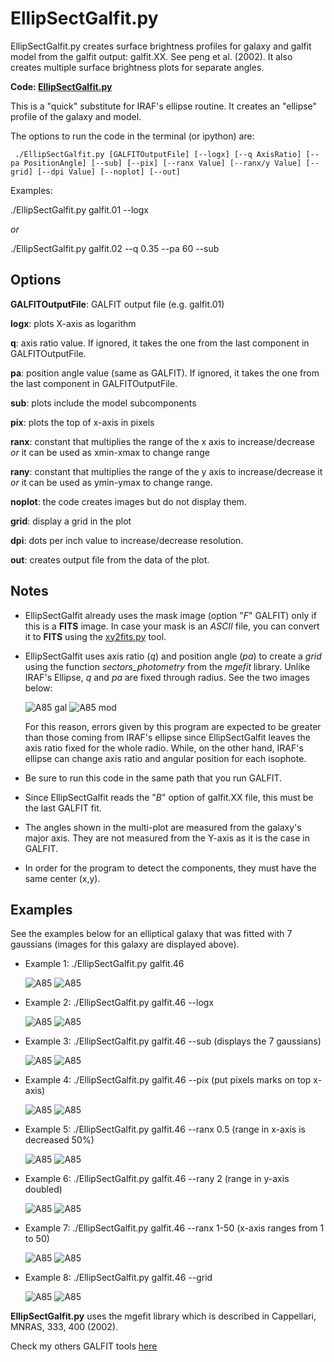 
# EllipSectGalfit.py

EllipSectGalfit.py creates surface brightness profiles
for galaxy and galfit model from the galfit output: galfit.XX. 
See peng et al. (2002). It also creates multiple surface brightness 
plots for separate angles.  

**Code: [EllipSectGalfit.py](../EllipSectGalfit.py)**

This is a "quick" substitute for IRAF's ellipse
routine. It creates an "ellipse" profile of the galaxy
and model.

The options to run the code in the terminal (or ipython) are:

```
 ./EllipSectGalfit.py [GALFITOutputFile] [--logx] [--q AxisRatio] [--pa PositionAngle] [--sub] [--pix] [--ranx Value] [--ranx/y Value] [--grid] [--dpi Value] [--noplot] [--out]
 ```

Examples: 

 ./EllipSectGalfit.py galfit.01 --logx

*or* 

 ./EllipSectGalfit.py galfit.02 --q 0.35 --pa 60 --sub


## Options 

**GALFITOutputFile**: GALFIT output file  (e.g. galfit.01)

**logx**: plots X-axis as logarithm

**q**: axis ratio value. If ignored, it takes the one from the last component in GALFITOutputFile.

**pa**: position angle value (same as GALFIT). If ignored, it takes the one 
from the last component in GALFITOutputFile.

**sub**: plots include the model subcomponents

**pix**: plots the top of x-axis in pixels

**ranx**: constant that multiplies the range of the x axis to increase/decrease *or* 
it can be used as xmin-xmax to change range

**rany**: constant that multiplies the range of the y axis to increase/decrease it
*or* it can be used as ymin-ymax to change range.

**noplot**: the code creates images but do not display them.

**grid**: display a grid in the plot

**dpi**: dots per inch value to increase/decrease resolution.

**out**: creates output file from the data of the plot. 


## Notes

* EllipSectGalfit already uses the mask image (option "*F*" GALFIT) only if this
    is a **FITS** image. In case your mask is an *ASCII* file, you can convert it to **FITS**
    using the [xy2fits.py](xy2fits.md) tool.


* EllipSectGalfit uses axis ratio (*q*) and position angle (*pa*) to create a *grid* 
    using the function *sectors_photometry* from the *mgefit* library. Unlike IRAF's Ellipse, 
    *q* and *pa* are fixed through radius. See the two images below: 

    ![A85 gal](../img/A85.img.png)
    ![A85 mod](../img/A85.img.mod.png)

    For this reason, errors given by this program are expected to 
    be greater than those coming from IRAF's ellipse since EllipSectGalfit 
    leaves the axis ratio fixed for the whole radio. While, on the other hand, IRAF's ellipse
    can change axis ratio and angular position for each isophote.

* Be sure to run this code in the same path that you run GALFIT. 

* Since EllipSectGalfit reads the "*B*" option of galfit.XX file, this
    must be the last GALFIT fit. 

* The angles shown in the multi-plot are measured from the galaxy's major axis.
    They are not measured from the Y-axis as it is the case in GALFIT.

* In order for the program to detect the components, they must have the same 
    center (x,y).

## Examples

See the examples below for an elliptical galaxy that was fitted 
with 7 gaussians (images for this galaxy are displayed above). 

* Example 1: 
    ./EllipSectGalfit.py galfit.46 

    ![A85 ](../img/A85.png)
    ![A85 ](../img/A85.mul.png)

* Example 2:
    ./EllipSectGalfit.py galfit.46 --logx

    ![A85 ](../img/A85.log.png)
    ![A85 ](../img/A85.mul.log.png)

* Example 3: 
    ./EllipSectGalfit.py galfit.46 --sub
    (displays the 7 gaussians)

    ![A85 ](../img/A85.sub.png)
    ![A85 ](../img/A85.mul.sub.png)

* Example 4: 
    ./EllipSectGalfit.py galfit.46 --pix
    (put pixels marks on top x-axis)

    ![A85 ](../img/A85.pix.png)
    ![A85 ](../img/A85.mul.pix.png)

* Example 5: 
    ./EllipSectGalfit.py galfit.46 --ranx 0.5 
    (range in x-axis is decreased 50%)

    ![A85 ](../img/A85.ranx1.png)
    ![A85 ](../img/A85.mul.ranx1.png)

* Example 6: 
    ./EllipSectGalfit.py galfit.46 --rany 2 
    (range in y-axis doubled)

    ![A85 ](../img/A85.rany1.png)
    ![A85 ](../img/A85.mul.rany1.png)

* Example 7: 
    ./EllipSectGalfit.py galfit.46 --ranx 1-50 
    (x-axis ranges from 1 to 50)

    ![A85 ](../img/A85.ranx2.png)
    ![A85 ](../img/A85.mul.ranx2.png)

* Example 8: 
    ./EllipSectGalfit.py galfit.46 --grid 

    ![A85 ](../img/A85.grid.png)
    ![A85 ](../img/A85.mul.grid.png)


**EllipSectGalfit.py** uses the mgefit library which is
described in Cappellari, MNRAS, 333, 400 (2002).

Check my others GALFIT tools [here](../README.md)
 


